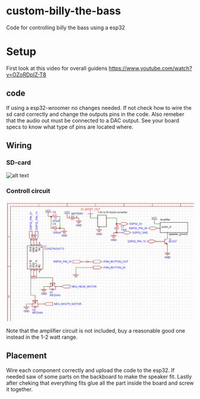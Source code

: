 # custom-billy-the-bass
Code for controlling billy the bass using a esp32

# Setup

First look at this video for overall guidens 
https://www.youtube.com/watch?v=OZoRDpIZ-T8

## code
If using a esp32-wroomer no changes needed.
If not check how to wire the sd card correctly and change the outputs pins in the code.
Also remeber that the audio out must be connected to a DAC output.
See your board specs to know what type of pins are located where. 

## Wiring
### SD-card
![alt text](https://alexlubbock.com/images/esp32-sd-card-wiring.jpg)

### Controll circuit
![alt text](https://github.com/leonZtiger/custom-billy-the-bass/blob/main/Screenshot.png?raw=true)

Note that the amplifier circuit is not included, buy a reasonable good one instead in the 1-2 watt range.

## Placement
Wire each component correctly and upload the code to the esp32.
If needed saw of some parts on the backboard to make the speaker fit.
Lastly after cheking that everything fits glue all the part inside the board and screw it together.

